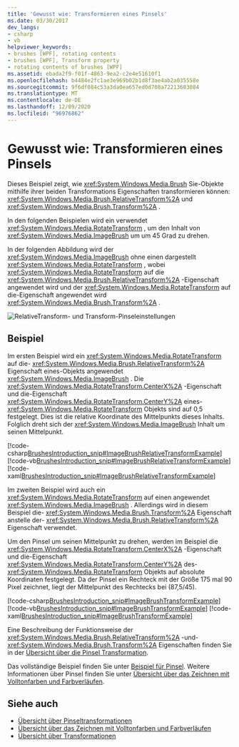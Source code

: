 ```yaml
---
title: 'Gewusst wie: Transformieren eines Pinsels'
ms.date: 03/30/2017
dev_langs:
- csharp
- vb
helpviewer_keywords:
- brushes [WPF], rotating contents
- brushes [WPF], Transform property
- rotating contents of brushes [WPF]
ms.assetid: ebada2f9-f01f-4863-9ea2-c2e4e51610f1
ms.openlocfilehash: b4484e2fc1ae3e969b02b1d8f3ae4ab2a035558e
ms.sourcegitcommit: 9f6df084c53a3da0ea657ed0d708a72213683084
ms.translationtype: MT
ms.contentlocale: de-DE
ms.lasthandoff: 12/09/2020
ms.locfileid: "96976862"
---
```

# <a name="how-to-transform-a-brush"></a>Gewusst wie: Transformieren eines Pinsels
Dieses Beispiel zeigt, wie <xref:System.Windows.Media.Brush> Sie-Objekte mithilfe ihrer beiden Transformations Eigenschaften transformieren können: <xref:System.Windows.Media.Brush.RelativeTransform%2A> und <xref:System.Windows.Media.Brush.Transform%2A> .  
  
 In den folgenden Beispielen wird ein verwendet <xref:System.Windows.Media.RotateTransform> , um den Inhalt von <xref:System.Windows.Media.ImageBrush> um um 45 Grad zu drehen.  
  
 In der folgenden Abbildung wird der <xref:System.Windows.Media.ImageBrush> ohne einen dargestellt <xref:System.Windows.Media.RotateTransform> , wobei <xref:System.Windows.Media.RotateTransform> auf die <xref:System.Windows.Media.Brush.RelativeTransform%2A> -Eigenschaft angewendet wird und der <xref:System.Windows.Media.RotateTransform> auf die-Eigenschaft angewendet wird <xref:System.Windows.Media.Brush.Transform%2A> .  
  
 ![RelativeTransform- und Transform-Pinseleinstellungen](./media/wcpsdk-graphicsmm-transformandrelativetransform.png "wcpsdk_graphicsmm_transformandrelativetransform")  
  
## <a name="example"></a>Beispiel  
 Im ersten Beispiel wird ein <xref:System.Windows.Media.RotateTransform> auf die- <xref:System.Windows.Media.Brush.RelativeTransform%2A> Eigenschaft eines-Objekts angewendet <xref:System.Windows.Media.ImageBrush> . Die <xref:System.Windows.Media.RotateTransform.CenterX%2A> -Eigenschaft und die-Eigenschaft <xref:System.Windows.Media.RotateTransform.CenterY%2A> eines- <xref:System.Windows.Media.RotateTransform> Objekts sind auf 0,5 festgelegt. Dies ist die relative Koordinate des Mittelpunkts dieses Inhalts. Folglich dreht sich der <xref:System.Windows.Media.ImageBrush> Inhalt um seinen Mittelpunkt.  
  
 [!code-csharp[BrushesIntroduction_snip#ImageBrushRelativeTransformExample](~/samples/snippets/csharp/VS_Snippets_Wpf/BrushesIntroduction_snip/CSharp/BrushTransformExample.cs#imagebrushrelativetransformexample)]
 [!code-vb[BrushesIntroduction_snip#ImageBrushRelativeTransformExample](~/samples/snippets/visualbasic/VS_Snippets_Wpf/BrushesIntroduction_snip/visualbasic/brushtransformexample.vb#imagebrushrelativetransformexample)]
 [!code-xaml[BrushesIntroduction_snip#ImageBrushRelativeTransformExample](~/samples/snippets/xaml/VS_Snippets_Wpf/BrushesIntroduction_snip/XAML/BrushTransformExample.xaml#imagebrushrelativetransformexample)]  
  
 Im zweiten Beispiel wird auch ein <xref:System.Windows.Media.RotateTransform> auf einen angewendet <xref:System.Windows.Media.ImageBrush> . Allerdings wird in diesem Beispiel die- <xref:System.Windows.Media.Brush.Transform%2A> Eigenschaft anstelle der- <xref:System.Windows.Media.Brush.RelativeTransform%2A> Eigenschaft verwendet.  
  
 Um den Pinsel um seinen Mittelpunkt zu drehen, werden im Beispiel die <xref:System.Windows.Media.RotateTransform.CenterX%2A> -Eigenschaft und die-Eigenschaft <xref:System.Windows.Media.RotateTransform.CenterY%2A> des- <xref:System.Windows.Media.RotateTransform> Objekts auf absolute Koordinaten festgelegt. Da der Pinsel ein Rechteck mit der Größe 175 mal 90 Pixel zeichnet, liegt der Mittelpunkt des Rechtecks bei (87,5/45).  
  
 [!code-csharp[BrushesIntroduction_snip#ImageBrushTransformExample](~/samples/snippets/csharp/VS_Snippets_Wpf/BrushesIntroduction_snip/CSharp/BrushTransformExample.cs#imagebrushtransformexample)]
 [!code-vb[BrushesIntroduction_snip#ImageBrushTransformExample](~/samples/snippets/visualbasic/VS_Snippets_Wpf/BrushesIntroduction_snip/visualbasic/brushtransformexample.vb#imagebrushtransformexample)]
 [!code-xaml[BrushesIntroduction_snip#ImageBrushTransformExample](~/samples/snippets/xaml/VS_Snippets_Wpf/BrushesIntroduction_snip/XAML/BrushTransformExample.xaml#imagebrushtransformexample)]  
  
 Eine Beschreibung der Funktionsweise der <xref:System.Windows.Media.Brush.RelativeTransform%2A> -und- <xref:System.Windows.Media.Brush.Transform%2A> Eigenschaften finden Sie in der [Übersicht über die Pinsel Transformation](brush-transformation-overview.md).  
  
 Das vollständige Beispiel finden Sie unter [Beispiel für Pinsel](https://github.com/Microsoft/WPF-Samples/tree/master/Graphics/Brushes). Weitere Informationen über Pinsel finden Sie unter [Übersicht über das Zeichnen mit Volltonfarben und Farbverläufen](painting-with-solid-colors-and-gradients-overview.md).  
  
## <a name="see-also"></a>Siehe auch

- [Übersicht über Pinseltransformationen](brush-transformation-overview.md)
- [Übersicht über das Zeichnen mit Volltonfarben und Farbverläufen](painting-with-solid-colors-and-gradients-overview.md)
- [Übersicht über Transformationen](transforms-overview.md)
